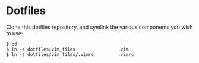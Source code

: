# Dotfiles

Clone this dotfiles repository, and symlink the various components you wish to use:

````
$ cd
$ ln -s dotfiles/vim_files                .vim
$ ln -s dotfiles/vim_files/.vimrc         .vimrc
````

